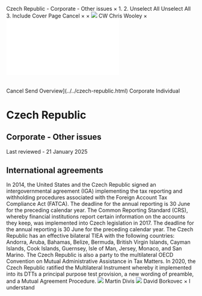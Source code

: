 Czech Republic - Corporate - Other issues
×
1.
2.
Unselect All
Unselect All
3.
Include Cover Page
Cancel
×
×
![](../../-/media/world-wide-tax-summaries/attachments/global---chris-wooley.ashx%3Frev=ac5e5f3223b34096b1afc2a6009c7320&revision=ac5e5f32-23b3-4096-b1af-c2a6009c7320&hash=859B7ADC84DC2CBEC9760E9E6EE7DE6D0A8BFCDF)
CW
Chris Wooley
×
![](other-issues.html)
######
Cancel
Send
Overview](../../czech-republic.html)
Corporate
Individual
# Czech Republic
## Corporate - Other issues
Last reviewed - 21 January 2025
## International agreements
In 2014, the United States and the Czech Republic signed an intergovernmental agreement (IGA) implementing the tax reporting and withholding procedures associated with the Foreign Account Tax Compliance Act (FATCA). The deadline for the annual reporting is 30 June for the preceding calendar year.
The Common Reporting Standard (CRS), whereby financial institutions report certain information on the accounts they keep, was implemented into Czech legislation in 2017. The deadline for the annual reporting is 30 June for the preceding calendar year.
The Czech Republic has an effective bilateral TIEA with the following countries: Andorra, Aruba, Bahamas, Belize, Bermuda, British Virgin Islands, Cayman Islands, Cook Islands, Guernsey, Isle of Man, Jersey, Monaco, and San Marino.
The Czech Republic is also a party to the multilateral OECD Convention on Mutual Administrative Assistance in Tax Matters.
In 2020, the Czech Republic ratified the Multilateral Instrument whereby it implemented into its DTTs a principal purpose test provision, a new wording of preamble, and a Mutual Agreement Procedure.
![](../../-/media/world-wide-tax-summaries/czechrepublicmartin-divisprifilejpg20240628075726355.ashx%3Frev=5e6ee60dfbfa4c12a5c4031ac591ce37&revision=5e6ee60d-fbfa-4c12-a5c4-031ac591ce37&hash=691F1A17F59A7C2B0DBD0DE682CF2B5653C13A72)
Martin Divis
![](../../-/media/world-wide-tax-summaries/czechrepublicdavid-borkovecdb--photo2closevery-low-resjpg20240105043250648.ashx%3Frev=a61cb23aae254d5fa1d232f64e6da9e0&revision=a61cb23a-ae25-4d5f-a1d2-32f64e6da9e0&hash=17BC1BB5BA0E64E9BFC4D1E0067E593C64832069)
David Borkovec
×
I understand